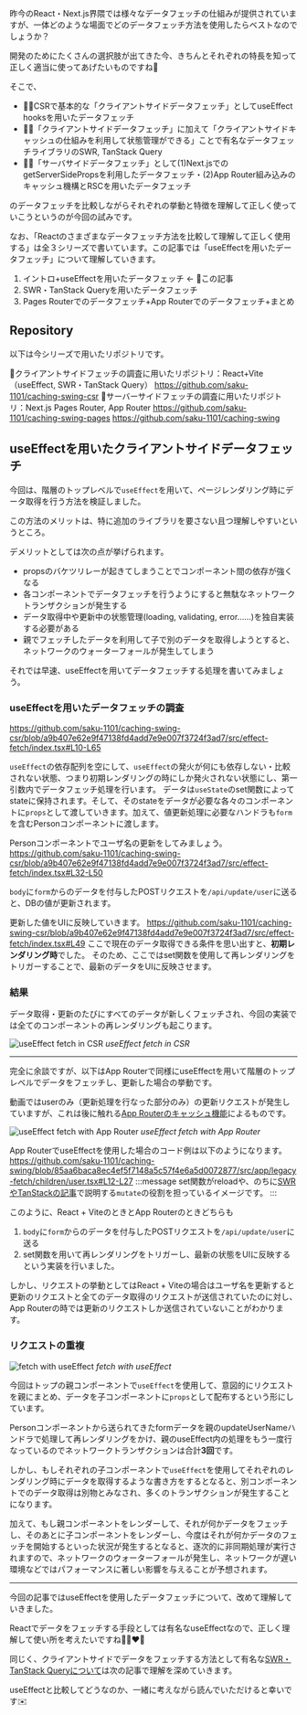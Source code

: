昨今のReact・Next.js界隈では様々なデータフェッチの仕組みが提供されていますが、一体どのような場面でどのデータフェッチ方法を使用したらベストなのでしょうか？

開発のためにたくさんの選択肢が出てきた今、きちんとそれぞれの特長を知って正しく適当に使ってあげたいものですね🌟

そこで、
- ☝🏻CSRで基本的な「クライアントサイドデータフェッチ」としてuseEffect hooksを用いたデータフェッチ
- ✌🏻「クライアントサイドデータフェッチ」に加えて「クライアントサイドキャッシュの仕組みを利用して状態管理ができる」ことで有名なデータフェッチライブラリのSWR, TanStack Query
- 🤟🏻「サーバサイドデータフェッチ」として(1)Next.jsでのgetServerSidePropsを利用したデータフェッチ・(2)App Router組み込みのキャッシュ機構とRSCを用いたデータフェッチ

のデータフェッチを比較しながらそれぞれの挙動と特徴を理解して正しく使っていこうというのが今回の試みです。

なお、「Reactのさまざまなデータフェッチ方法を比較して理解して正しく使用する」は全３シリーズで書いています。この記事では「useEffectを用いたデータフェッチ」について理解していきます。

1. イントロ+useEffectを用いたデータフェッチ ← 👀この記事
2. SWR・TanStack Queryを用いたデータフェッチ
3. Pages Routerでのデータフェッチ+App Routerでのデータフェッチ+まとめ

## Repository
以下は今シリーズで用いたリポジトリです。

🔽クライアントサイドフェッチの調査に用いたリポジトリ：React+Vite（useEffect, SWR・TanStack Query）
https://github.com/saku-1101/caching-swing-csr
🔽サーバーサイドフェッチの調査に用いたリポジトリ：Next.js Pages Router, App Router
https://github.com/saku-1101/caching-swing-pages
https://github.com/saku-1101/caching-swing

## useEffectを用いたクライアントサイドデータフェッチ
今回は、階層のトップレベルで`useEffect`を用いて、ページレンダリング時にデータ取得を行う方法を検証しました。

この方法のメリットは、特に追加のライブラリを要さない且つ理解しやすいというところ。

デメリットとしては次の点が挙げられます。
- propsのバケツリレーが起きてしまうことでコンポーネント間の依存が強くなる
- 各コンポーネントでデータフェッチを行うようにすると無駄なネットワークトランザクションが発生する
- データ取得中や更新中の状態管理(loading, validating, error……)を独自実装する必要がある
- 親でフェッチしたデータを利用して子で別のデータを取得しようとすると、ネットワークのウォーターフォールが発生してしまう

それでは早速、useEffectを用いてデータフェッチする処理を書いてみましょう。

### useEffectを用いたデータフェッチの調査
https://github.com/saku-1101/caching-swing-csr/blob/a9b407e62e9f47138fd4add7e9e007f3724f3ad7/src/effect-fetch/index.tsx#L10-L65

`useEffect`の依存配列を空にして、`useEffect`の発火が何にも依存しない・比較されない状態、つまり初期レンダリングの時にしか発火されない状態にし、第一引数内でデータフェッチ処理を行います。
データは`useState`のset関数によってstateに保持されます。そして、そのstateをデータが必要な各々のコンポーネントに`props`として渡していきます。加えて、値更新処理に必要なハンドラも`form`を含むPersonコンポーネントに渡します。

Personコンポーネントでユーザ名の更新をしてみましょう。
https://github.com/saku-1101/caching-swing-csr/blob/a9b407e62e9f47138fd4add7e9e007f3724f3ad7/src/effect-fetch/index.tsx#L32-L50

`body`に`form`からのデータを付与したPOSTリクエストを`/api/update/user`に送ると、DBの値が更新されます。

更新した値をUIに反映していきます。
https://github.com/saku-1101/caching-swing-csr/blob/a9b407e62e9f47138fd4add7e9e007f3724f3ad7/src/effect-fetch/index.tsx#L49
ここで現在のデータ取得できる条件を思い出すと、**初期レンダリング時**でした。
そのため、ここではset関数を使用して再レンダリングをトリガーすることで、最新のデータをUIに反映させます。

### 結果
データ取得・更新のたびにすべてのデータが新しくフェッチされ、今回の実装では全てのコンポーネントの再レンダリングも起こります。

![useEffect fetch in CSR](https://storage.googleapis.com/zenn-user-upload/f1c37e1c6db0-20231119.gif)
*useEffect fetch in CSR*

***

完全に余談ですが、以下はApp Routerで同様にuseEffectを用いて階層のトップレベルでデータをフェッチし、更新した場合の挙動です。

動画ではuserのみ（更新処理を行なった部分のみ）の更新リクエストが発生していますが、これは後に触れる[App Routerのキャッシュ機能](https://zenn.dev/cybozu_frontend/articles/21a924a294d869)によるものです。

![useEffect fetch with App Router](https://storage.googleapis.com/zenn-user-upload/2e49fbd2b529-20231117.gif)
*useEffect fetch with App Router*

App RouterでuseEffectを使用した場合のコード例は以下のようになります。
https://github.com/saku-1101/caching-swing/blob/85aa6baca8ec4ef5f7148a5c57f4e6a5d0072877/src/app/legacy-fetch/children/user.tsx#L12-L27
:::message
set関数がreloadや、のちに[SWRやTanStackの記事](https://zenn.dev/cybozu_frontend/articles/a735baacc09c6a)で説明する`mutate`の役割を担っているイメージです。
:::

このように、React + ViteのときとApp Routerのときどちらも
1. `body`に`form`からのデータを付与したPOSTリクエストを`/api/update/user`に送る
2. set関数を用いて再レンダリングをトリガーし、最新の状態をUIに反映する
という実装を行いました。

しかし、リクエストの挙動としてはReact + Viteの場合はユーザ名を更新すると更新のリクエストと全てのデータ取得のリクエストが送信されていたのに対し、App Routerの時では更新のリクエストしか送信されていないことがわかります。

### リクエストの重複
![fetch with useEffect](https://storage.googleapis.com/zenn-user-upload/88c95335b24a-20231119.png)
*fetch with useEffect*

今回はトップの親コンポーネントで`useEffect`を使用して、意図的にリクエストを親にまとめ、データを子コンポーネントに`props`として配布するという形にしています。

Personコンポーネントから送られてきたformデータを親のupdateUserNameハンドラで処理して再レンダリングをかけ、親のuseEffect内の処理をもう一度行なっているのでネットワークトランザクションは合計**3回**です。

しかし、もしそれぞれの子コンポーネントで`useEffect`を使用してそれぞれのレンダリング時にデータを取得するような書き方をするとなると、別コンポーネントでのデータ取得は別物とみなされ、多くのトランザクションが発生することになります。

加えて、もし親コンポーネントをレンダーして、それが何かデータをフェッチし、そのあとに子コンポーネントをレンダーし、今度はそれが何かデータのフェッチを開始するといった状況が発生するとなると、逐次的に非同期処理が実行されますので、ネットワークのウォーターフォールが発生し、ネットワークが遅い環境などではパフォーマンスに著しい影響を与えることが予想されます。

***

今回の記事ではuseEffectを使用したデータフェッチについて、改めて理解していきました。

Reactでデータをフェッチする手段としては有名なuseEffectなので、正しく理解して使い所を考えたいですね💪🏻❤️‍🔥

同じく、クライアントサイドでデータをフェッチする方法として有名な[SWR・TanStack Queryについて](https://zenn.dev/cybozu_frontend/articles/a735baacc09c6a)は次の記事で理解を深めていきます。

useEffectと比較してどうなのか、一緒に考えながら読んでいただけると幸いです✉️